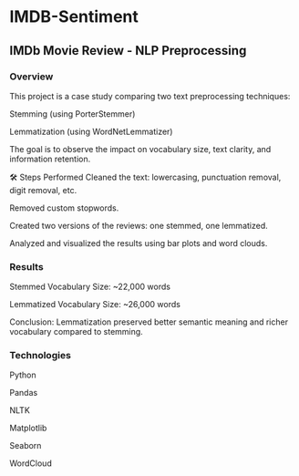 # IMDB-Sentiment
## IMDb Movie Review - NLP Preprocessing
### Overview
This project is a case study comparing two text preprocessing techniques:

Stemming (using PorterStemmer)

Lemmatization (using WordNetLemmatizer)

The goal is to observe the impact on vocabulary size, text clarity, and information retention.

🛠 Steps Performed
Cleaned the text: lowercasing, punctuation removal, digit removal, etc.

Removed custom stopwords.

Created two versions of the reviews: one stemmed, one lemmatized.

Analyzed and visualized the results using bar plots and word clouds.

### Results
Stemmed Vocabulary Size: ~22,000 words

Lemmatized Vocabulary Size: ~26,000 words

Conclusion:
Lemmatization preserved better semantic meaning and richer vocabulary compared to stemming.

### Technologies
Python

Pandas

NLTK

Matplotlib

Seaborn

WordCloud
